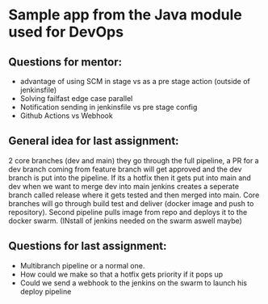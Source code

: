 # Sample app from the Java module used for DevOps


## Questions for mentor:
- advantage of using SCM in stage vs as a pre stage action (outside of jenkinsfile)
- Solving failfast edge case parallel
- Notification sending in jenkinsfile vs pre stage config
- Github Actions vs Webhook


## General idea for last assignment:
2 core branches (dev and main) they go through the full pipeline, a PR for a dev branch coming from feature branch will get approved and the dev branch is put into the pipeline. If its a hotfix then it gets put into main and dev when we want to merge dev into main jenkins creates a seperate branch called release where it gets tested and then merged into main. Core branches will go through build test and deliver (docker image and push to repository). Second pipeline pulls image from repo and deploys it to the docker swarm. (INstall of jenkins needed on the swarm aswell maybe)

## Questions for last assignment:
- Multibranch pipeline or a normal one.
- How could we make so that a hotfix gets priority if it pops up
- Could we send a webhook to the jenkins on the swarm to launch his deploy pipeline 
